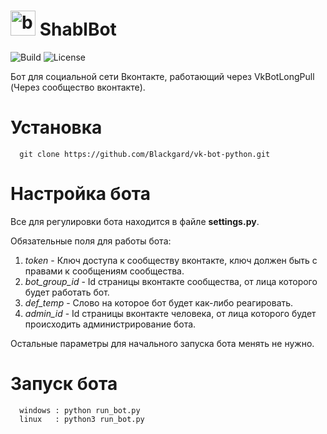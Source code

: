 # <img alt="bot-icon" src="https://image.flaticon.com/icons/svg/1786/1786548.svg" width="40px"></img>&nbsp;ShablBot
![Build](https://img.shields.io/azure-devops/build/sasna142/shablbot/2)
![License](https://img.shields.io/github/license/blackgard/shablbot)
<br>

Бот для социальной сети Вконтакте, работающий через VkBotLongPull (Через сообщество вконтакте).

# Установка
```
  git clone https://github.com/Blackgard/vk-bot-python.git
```

# Настройка бота 
Все для регулировки бота находится в файле **settings.py**.

Обязательные поля для работы бота:
  1. *token* - Ключ доступа к сообществу вконтакте, ключ должен быть с правами к сообщениям сообщества.
  2. *bot_group_id* - Id страницы вконтакте сообщества, от лица которого будет работать бот.
  3. *def_temp* - Слово на которое бот будет как-либо реагировать.
  4. *admin_id* - Id страницы вконтакте человека, от лица которого будет происходить администрирование бота.
  
Остальные параметры для начального запуска бота менять не нужно.

# Запуск бота

```
  windows : python run_bot.py
  linux   : python3 run_bot.py
```
